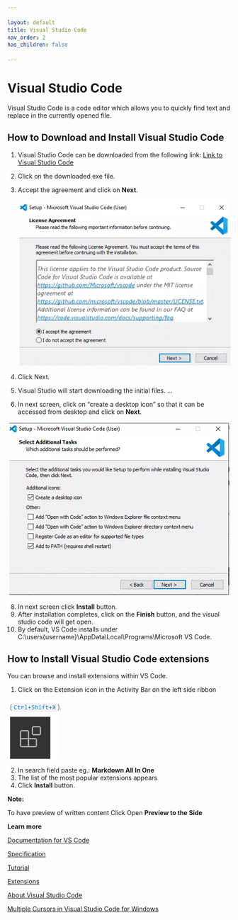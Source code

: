 ```yaml
---

layout: default
title: Visual Studio Code
nav_order: 2
has_children: false

---
```



# Visual Studio Code

Visual Studio Code is a code editor which allows you to quickly find text and replace in the currently opened file. 

## How to Download and Install Visual Studio Code

1. Visual Studio Code can be downloaded from the following link: [Link to Visual Studio Code](https://visualstudio.microsoft.com/downloads/) 
3. Click on the downloaded exe file.
4. Accept the agreement and click on **Next**.
   

   ![text](../assets/images/agreements.png)
5. Click Next.
6. Visual Studio will start downloading the initial files. ...
7. In next screen,  click on “create a desktop icon” so that it can be accessed from desktop and click on **Next**.


![](assets/../../assets/images/icon.png)

8.  In next screen click **Install** button.
9.  After installation completes, click on the **Finish** button, and the visual studio code will get open.
3.  By default, VS Code installs under C:\users\{username}\AppData\Local\Programs\Microsoft VS Code.

## How to Install Visual Studio Code extensions

You can browse and install extensions within VS Code.
1. Click on the Extension icon in the Activity Bar on the left side ribbon


 ![](assets/../../assets/images/extension.png)

  2. In search field paste eg.: **Markdown All In One**
  2. The list of the most popular extensions appears
  3. Click **Install** button.
   
   **Note:**
   
   To have preview of written content Click Open **Preview to the Side**


**Learn more**

[Documentation for VS Code](https://code.visualstudio.com/docs/getstarted/userinterface)


[Specification](https://daringfireball.net/projects/markdown/)

[Tutorial](https://commonmark.org/help/tutorial/index.html)


[Extensions](https://github.com/mundimark/awesome-markdown )


[About Visual Studio Code](https://github.com/cangulo/meetups/tree/master/vs_code_for_docs/) 

[Multiple Cursors in Visual Studio Code for Windows](https://tahoeninjas.blog/2019/03/30/multi-cursor-editing-in-visual-studio-code/)

